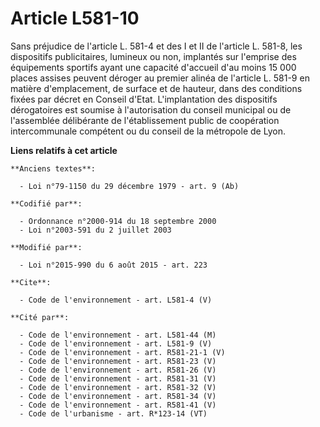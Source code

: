 # Article L581-10

Sans préjudice de l'article L. 581-4 et des I et II de l'article L. 581-8, les dispositifs publicitaires, lumineux ou non,
implantés sur l'emprise des équipements sportifs ayant une capacité d'accueil d'au moins 15 000 places assises peuvent
déroger au premier alinéa de l'article L. 581-9 en matière d'emplacement, de surface et de hauteur, dans des conditions
fixées par décret en Conseil d'Etat. L'implantation des dispositifs dérogatoires est soumise à l'autorisation du conseil
municipal ou de l'assemblée délibérante de l'établissement public de coopération intercommunale compétent ou du conseil de la
métropole de Lyon.

**Liens relatifs à cet article**

	**Anciens textes**:

	  - Loi n°79-1150 du 29 décembre 1979 - art. 9 (Ab)

	**Codifié par**:

	  - Ordonnance n°2000-914 du 18 septembre 2000
	  - Loi n°2003-591 du 2 juillet 2003

	**Modifié par**:

	  - Loi n°2015-990 du 6 août 2015 - art. 223

	**Cite**:

	  - Code de l'environnement - art. L581-4 (V)

	**Cité par**:

	  - Code de l'environnement - art. L581-44 (M)
	  - Code de l'environnement - art. L581-9 (V)
	  - Code de l'environnement - art. R581-21-1 (V)
	  - Code de l'environnement - art. R581-23 (V)
	  - Code de l'environnement - art. R581-26 (V)
	  - Code de l'environnement - art. R581-31 (V)
	  - Code de l'environnement - art. R581-32 (V)
	  - Code de l'environnement - art. R581-34 (V)
	  - Code de l'environnement - art. R581-41 (V)
	  - Code de l'urbanisme - art. R*123-14 (VT)
